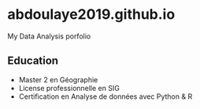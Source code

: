 # abdoulaye2019.github.io
My Data Analysis porfolio
## Education
- Master 2 en Géographie
- License professionnelle en SIG
- Certification en Analyse de données avec Python & R